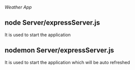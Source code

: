 *Weather App*

## node Server/expressServer.js

It is used to start the application

## nodemon Server/expressServer.js

It is used to start the application which will be auto refreshed
